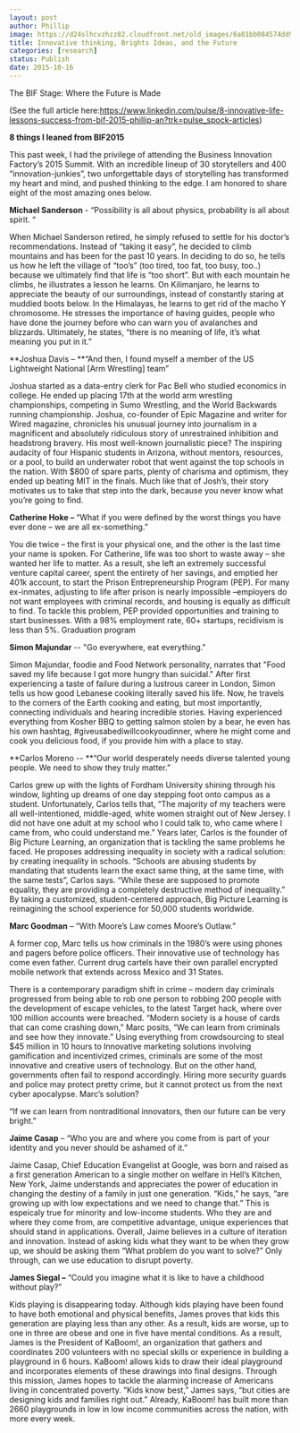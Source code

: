 ```yaml
---
layout: post
author: Phillip
image: https://d24slhcvzhzz82.cloudfront.net/old_images/6a01bb084574dd970d01b8d15b0932970c-pi.jpg
title: Innovative thinking, Brights Ideas, and the Future
categories: [research]
status: Publish
date: 2015-10-16
---
```


The BIF Stage: Where the Future is Made



(See the full article here:https://www.linkedin.com/pulse/8-innovative-life-lessons-success-from-bif-2015-phillip-an?trk=pulse_spock-articles)

**8 things I leaned from BIF2015**

This past week, I had the privilege of attending the Business Innovation Factory’s 2015 Summit. With an incredible lineup of 30 storytellers and 400 “innovation-junkies”, two unforgettable days of storytelling has transformed my heart and mind, and pushed thinking to the edge. I am honored to share eight of the most amazing ones below.

**Michael Sanderson** - “Possibility is all about physics, probability is all about spirit. “

When Michael Sanderson retired, he simply refused to settle for his doctor’s recommendations. Instead of “taking it easy”, he decided to climb mountains and has been for the past 10 years. In deciding to do so, he tells us how he left the village of “too’s” (too tired, too fat, too busy, too..) because we ultimately find that life is “too short”. But with each mountain he climbs, he illustrates a lesson he learns. On Kilimanjaro, he learns to appreciate the beauty of our surroundings, instead of constantly staring at muddied boots below. In the Himalayas, he learns to get rid of the macho Y chromosome. He stresses the importance of having guides, people who have done the journey before who can warn you of avalanches and blizzards. Ultimately, he states, “there is no meaning of life, it’s what meaning you put in it.”

**Joshua Davis – **“And then, I found myself a member of the US Lightweight National [Arm Wrestling] team”

Joshua started as a data-entry clerk for Pac Bell who studied economics in college. He ended up placing 17th at the world arm wrestling championships, competing in Sumo Wrestling, and the World Backwards running championship. Joshua, co-founder of Epic Magazine and writer for Wired magazine, chronicles his unusual journey into journalism in a magnificent and absolutely ridiculous story of unrestrained inhibition and headstrong bravery. His most well-known journalistic piece? The inspiring audacity of four Hispanic students in Arizona, without mentors, resources, or a pool, to build an underwater robot that went against the top schools in the nation. With $800 of spare parts, plenty of charisma and optimism, they ended up beating MIT in the finals. Much like that of Josh’s, their story motivates us to take that step into the dark, because you never know what you’re going to find.

**Catherine Hoke –** “What if you were defined by the worst things you have ever done – we are all ex-something.”

You die twice – the first is your physical one, and the other is the last time your name is spoken. For Catherine, life was too short to waste away – she wanted her life to matter. As a result, she left an extremely successful venture capital career, spent the entirety of her savings, and emptied her 401k account, to start the Prison Entrepreneurship Program (PEP). For many ex-inmates, adjusting to life after prison is nearly impossible –employers do not want employees with criminal records, and housing is equally as difficult to find. To tackle this problem, PEP provided opportunities and training to start businesses. With a 98% employment rate, 60+ startups, recidivism is less than 5%. Graduation program

**Simon Majundar** -- "Go everywhere, eat everything."

Simon Majundar, foodie and Food Network personality, narrates that "Food saved my life because I got more hungry than suicidal." After first experiencing a taste of failure during a lustrous career in London, Simon tells us how good Lebanese cooking literally saved his life. Now, he travels to the corners of the Earth cooking and eating, but most importantly, connecting individuals and hearing incredible stories. Having experienced everything from Kosher BBQ to getting salmon stolen by a bear, he even has his own hashtag, #giveusabediwillcookyoudinner, where he might come and cook you delicious food, if you provide him with a place to stay.

**Carlos Moreno -- **“Our world desperately needs diverse talented young people. We need to show they truly matter.”

Carlos grew up with the lights of Fordham University shining through his window, lighting up dreams of one day stepping foot onto campus as a student. Unfortunately, Carlos tells that, “The majority of my teachers were all well-intentioned, middle-aged, white women straight out of New Jersey. I did not have one adult at my school who I could talk to, who came where I came from, who could understand me.” Years later, Carlos is the founder of Big Picture Learning, an organization that is tackling the same problems he faced. He proposes addressing inequality in society with a radical solution: by creating inequality in schools. “Schools are abusing students by mandating that students learn the exact same thing, at the same time, with the same tests”, Carlos says. “While these are supposed to promote equality, they are providing a completely destructive method of inequality.” By taking a customized, student-centered approach, Big Picture Learning is reimagining the school experience for 50,000 students worldwide.

**Marc Goodman** – “With Moore’s Law comes Moore’s Outlaw.”

A former cop, Marc tells us how criminals in the 1980’s were using phones and pagers before police officers. Their innovative use of technology has come even father. Current drug cartels have their own parallel encrypted mobile network that extends across Mexico and 31 States.

There is a contemporary paradigm shift in crime – modern day criminals progressed from being able to rob one person to robbing 200 people with the development of escape vehicles, to the latest Target hack, where over 100 million accounts were breached. “Modern society is a house of cards that can come crashing down,” Marc posits, “We can learn from criminals and see how they innovate.” Using everything from crowdsourcing to steal $45 million in 10 hours to Innovative marketing solutions involving gamification and incentivized crimes, criminals are some of the most innovative and creative users of technology. But on the other hand, governments often fail to respond accordingly. Hiring more security guards and police may protect pretty crime, but it cannot protect us from the next cyber apocalypse. Marc’s solution?

“If we can learn from nontraditional innovators, then our future can be very bright.”

**Jaime Casap** – “Who you are and where you come from is part of your identity and you never should be ashamed of it.”

Jaime Casap, Chief Education Evangelist at Google, was born and raised as a first generation American to a single mother on welfare in Hell’s Kitchen, New York, Jaime understands and appreciates the power of education in changing the destiny of a family in just one generation. “Kids,” he says, “are growing up with low expectations and we need to change that.” This is espeicaly true for minority and low-income students. Who they are and where they come from, are competitive advantage, unique experiences that should stand in applications. Overall, Jaime believes in a culture of iteration and innovation. Instead of asking kids what they want to be when they grow up, we should be asking them “What problem do you want to solve?” Only through, can we use education to disrupt poverty.

**James Siegal –** “Could you imagine what it is like to have a childhood without play?”

Kids playing is disappearing today. Although kids playing have been found to have both emotional and physical benefits, James proves that kids this generation are playing less than any other. As a result, kids are worse, up to one in three are obese and one in five have mental conditions. As a result, James is the President of KaBoom!, an organization that gathers and coordinates 200 volunteers with no special skills or experience in building a playground in 6 hours. KaBoom! allows kids to draw their ideal playground and incorporates elements of these drawings into final designs. Through this mission, James hopes to tackle the alarming increase of Americans living in concentrated poverty. “Kids know best,” James says, “but cities are designing kids and families right out.” Already, KaBoom! has built more than 2660 playgrounds in low in low income communities across the nation, with more every week.








